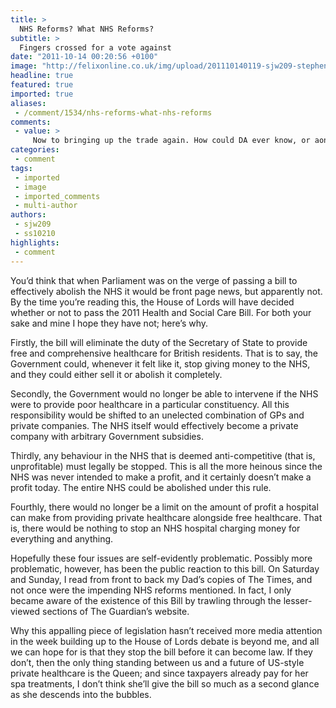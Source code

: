 ```yaml
---
title: >
  NHS Reforms? What NHS Reforms?
subtitle: >
  Fingers crossed for a vote against
date: "2011-10-14 00:20:56 +0100"
image: "http://felixonline.co.uk/img/upload/201110140119-sjw209-stephen-small.jpg"
headline: true
featured: true
imported: true
aliases:
 - /comment/1534/nhs-reforms-what-nhs-reforms
comments:
 - value: >
     Now to bringing up the trade again. How could DA ever know, or aonnye including the doctors, that Shaqs injury wasnt healing until realizing so by him coming back, playing and faltering? You berate DA like hes supposed to be some sort of seer and can see into the future. He makes decisions based on what he sees and is told. The assumption was that Shaq would come back and based on that, and his level of superior play with the team when he started, DA made a move that he had to because once again (your almighty God-like, do no wrong, Ubuntu loving center Perk the magnificent refused an offer and we needed bench help after MD was significantly injured and never was able to return all season, so we had no back up to PP. Question did Perk ever dominate Shaq? I think not. Will you please get over the trade and stop talking about it in every post you write? Your one track mind is seriously obscuring some quality posts (like your 2nd post respecting Shaq this season) you make but then you step in it again,
categories:
 - comment
tags:
 - imported
 - image
 - imported_comments
 - multi-author
authors:
 - sjw209
 - ss10210
highlights:
 - comment
---
```


You’d think that when Parliament was on the verge of passing a bill to effectively abolish the NHS it would be front page news, but apparently not. By the time you’re reading this, the House of Lords will have decided whether or not to pass the 2011 Health and Social Care Bill. For both your sake and mine I hope they have not; here’s why.

Firstly, the bill will eliminate the duty of the Secretary of State to provide free and comprehensive healthcare for British residents. That is to say, the Government could, whenever it felt like it, stop giving money to the NHS, and they could either sell it or abolish it completely.

Secondly, the Government would no longer be able to intervene if the NHS were to provide poor healthcare in a particular constituency. All this responsibility would be shifted to an unelected combination of GPs and private companies. The NHS itself would effectively become a private company with arbitrary Government subsidies.

Thirdly, any behaviour in the NHS that is deemed anti-competitive (that is, unprofitable) must legally be stopped. This is all the more heinous since the NHS was never intended to make a profit, and it certainly doesn’t make a profit today. The entire NHS could be abolished under this rule.

Fourthly, there would no longer be a limit on the amount of profit a hospital can make from providing private healthcare alongside free healthcare. That is, there would be nothing to stop an NHS hospital charging money for everything and anything.

Hopefully these four issues are self-evidently problematic. Possibly more problematic, however, has been the public reaction to this bill. On Saturday and Sunday, I read from front to back my Dad’s copies of The Times, and not once were the impending NHS reforms mentioned. In fact, I only became aware of the existence of this Bill by trawling through the lesser-viewed sections of The Guardian’s website.

Why this appalling piece of legislation hasn’t received more media attention in the week building up to the House of Lords debate is beyond me, and all we can hope for is that they stop the bill before it can become law. If they don’t, then the only thing standing between us and a future of US-style private healthcare is the Queen; and since taxpayers already pay for her spa treatments, I don’t think she’ll give the bill so much as a second glance as she descends into the bubbles.
